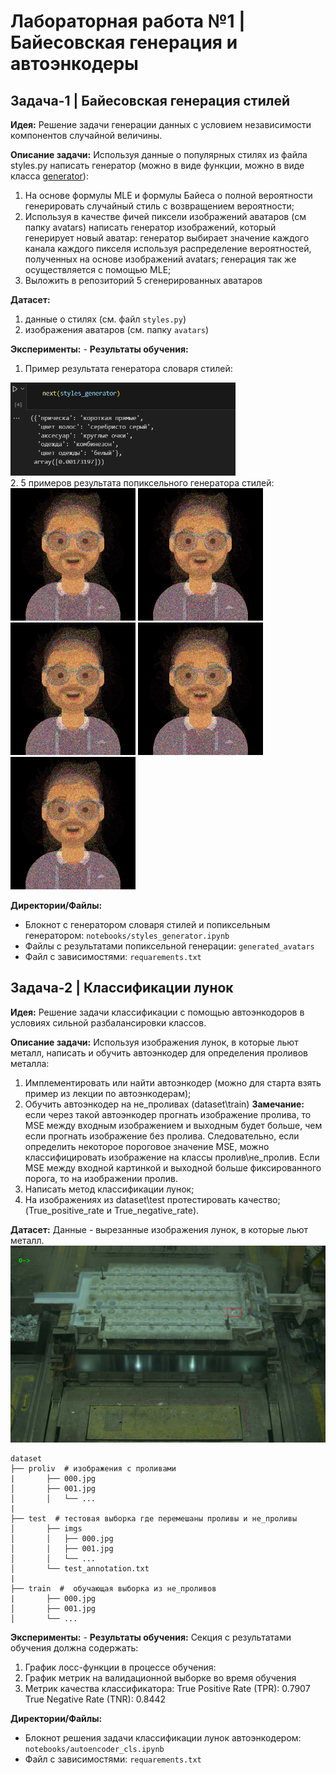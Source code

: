 # Лабораторная работа №1 | Байесовская генерация и автоэнкодеры

## Задача-1 | Байесовская генерация стилей
**Идея:**
Решение задачи генерации данных с условием независимости компонентов случайной величины.

**Описание задачи:**
Используя данные о популярных стилях из файла styles.py написать генератор (можно в виде функции, можно в виде класса [generator](https://wiki.python.org/moin/Generators)):
1. На основе формулы MLE и формулы Байеса о полной вероятности генерировать случайный стиль с возвращением вероятности;
2. Используя в качестве фичей пиксели изображений аватаров (см папку avatars) написать генератор изображений, который генерирует новый аватар: генератор выбирает значение каждого канала каждого пикселя используя распределение вероятностей, полученных на основе изображений avatars; генерация так же осуществляется с помощью MLE;
3. Выложить в репозиторий 5 сгенерированных аватаров

**Датасет:**
1. данные о стилях (см. файл `styles.py`)
2. изображения аватаров (см. папку `avatars`)

**Эксперименты:** -
**Результаты обучения:**
1. Пример результата генератора словаря стилей:
<div align="left">
    <img src="/homework_1/imgs/dict_style.png" width=360px>
</div>
2. 5 примеров результата попиксельного генератора стилей:
<div align="left">
    <img src="/homework_1/generated_avatars/avatar_1.jpg" width=200px>
    <img src="/homework_1/generated_avatars/avatar_2.jpg" width=200px>
    <img src="/homework_1/generated_avatars/avatar_3.jpg" width=200px>
    <img src="/homework_1/generated_avatars/avatar_4.jpg" width=200px>
    <img src="/homework_1/generated_avatars/avatar_5.jpg" width=200px>

</div>

**Директории/Файлы:**
- Блокнот с генератором словаря стилей и попиксельным генератором: 
`notebooks/styles_generator.ipynb`
- Файлы с результатами попиксельной генерации: `generated_avatars`
- Файл с зависимостями: `requarements.txt`


## Задача-2 | Классификации лунок
**Идея:**
Решение задачи классификации с помощью автоэнкодоров в условиях сильной разбалансировки классов.

**Описание задачи:**
Используя изображения лунок, в которые льют металл, написать и обучить автоэнкодер для определения проливов металла:
1. Имплементировать или найти автоэнкодер (можно для старта взять пример из лекции по автоэнкодерам);
2. Обучить автоэнкодер на не_проливах (dataset\train)
    **Замечание:** если через такой автоэнкодер прогнать изображение пролива, то MSE между входным изображением и выходным будет больше, чем если прогнать изображение без пролива. Следовательно, если определить некоторое пороговое значение MSE, можно классифицировать изображение на классы пролив\не_пролив. Если MSE между входной картинкой и выходной больше фиксированного порога, то на изображении пролив.
3. Написать метод классификации лунок;
4. На изображениях из dataset\test протестировать качество;(True_positive_rate и True_negative_rate).

**Датасет:**
Данные - вырезанные изображения лунок, в которые льют металл.
![Пример разливочного стола](imgs/example.jpg)

```
dataset
├── proliv  # изображения с проливами
|       ├── 000.jpg
│       ├── 001.jpg
│       │   └── ...
|
├── test  # тестовая выборка где перемешаны проливы и не_проливы
│       ├── imgs
│       │   ├── 000.jpg
│       │   ├── 001.jpg
│       │   └── ...
│       └── test_annotation.txt
|
├── train  #  обучающая выборка из не_проливов
|       ├── 000.jpg
│       ├── 001.jpg
│       └── ...
```

**Эксперименты:** -
**Результаты обучения:**
Секция с результатами обучения должна содержать:
1. График лосс-функции в процессе обучения:
2. График метрик на валидационной выборке во время обучения
3. Метрик качества классификатора:
    True Positive Rate (TPR): 0.7907
    True Negative Rate (TNR): 0.8442


**Директории/Файлы:**
- Блокнот решения задачи классификации лунок автоэнкодером:
`notebooks/autoencoder_cls.ipynb`
- Файл с зависимостями: `requarements.txt`